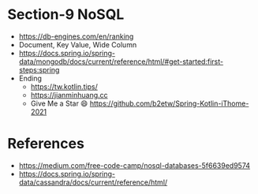 # Section-9 NoSQL
* https://db-engines.com/en/ranking
* Document, Key Value, Wide Column
* https://docs.spring.io/spring-data/mongodb/docs/current/reference/html/#get-started:first-steps:spring
* Ending
  * https://tw.kotlin.tips/
  * https://jianminhuang.cc
  * Give Me a Star 😄 https://github.com/b2etw/Spring-Kotlin-iThome-2021

# References
* https://medium.com/free-code-camp/nosql-databases-5f6639ed9574
* https://docs.spring.io/spring-data/cassandra/docs/current/reference/html/

